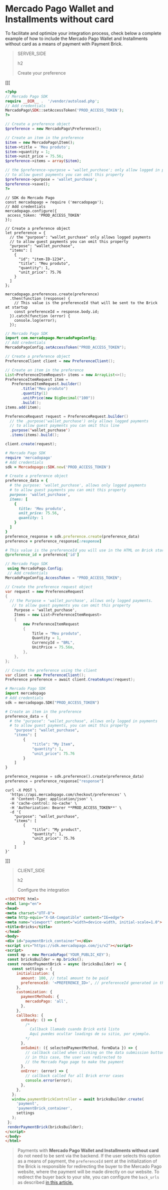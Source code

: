 # Mercado Pago Wallet and Installments without card

To facilitate and optimize your integration process, check below a complete example of how to include the Mercado Pago Wallet and Installments without card as a means of payment with Payment Brick. 

> SERVER_SIDE
>
> h2
>
> Create your preference

[[[
```php
<?php
// Mercado Pago SDK
require __DIR__ .  '/vendor/autoload.php';
// Add credentials
MercadoPago\SDK::setAccessToken('PROD_ACCESS_TOKEN');
?>

// Create a preference object
$preference = new MercadoPago\Preference();

// Create an item in the preference
$item = new MercadoPago\Item();
$item->title = 'Meu produto';
$item->quantity = 1;
$item->unit_price = 75.56;
$preference->items = array($item);

// the $preference->purpose = 'wallet_purchase'; only allow logged in payments
// to allow guest payments you can omit this property
$preference->purpose = 'wallet_purchase';
$preference->save();
?>
```
```node
// SDK do Mercado Pago
const mercadopago = require ('mercadopago');
// Add credentials
mercadopago.configure({
 access_token: 'PROD_ACCESS_TOKEN'
});
 
// Create a preference object
let preference = {
  // the "purpose": "wallet_purchase" only allows logged payments
  // to allow guest payments you can omit this property
  "purpose": "wallet_purchase",
  "items": [
    {
      "id": "item-ID-1234",
      "title": "Meu produto",
      "quantity": 1,
      "unit_price": 75.76
    }
  ]
};

mercadopago.preferences.create(preference)
  .then(function (response) {
    // This value is the preferenceId that will be sent to the Brick at startup
    const preferenceId = response.body.id;
  }).catch(function (error) {
    console.log(error);
  });
```
```java
// Mercado Pago SDK
import com.mercadopago.MercadoPagoConfig;
// Add credentials
MercadoPagoConfig.setAccessToken("PROD_ACCESS_TOKEN");

// Create a preference object
PreferenceClient client = new PreferenceClient();

// Create an item in the preference
List<PreferenceItemRequest> items = new ArrayList<>();
PreferenceItemRequest item =
   PreferenceItemRequest.builder()
       .title("Meu produto")
       .quantity(1)
       .unitPrice(new BigDecimal("100"))
       .build();
items.add(item);

PreferenceRequest request = PreferenceRequest.builder()
  // the .purpose('wallet_purchase') only allows logged payments
  // to allow guest payments you can omit this line
  .purpose('wallet_purchase')
  .items(items).build();

client.create(request);
```
```ruby
# Mercado Pago SDK
require 'mercadopago'
# Add credentials
sdk = Mercadopago::SDK.new('PROD_ACCESS_TOKEN')

# Create a preference object
preference_data = {
  # the purpose: 'wallet_purchase', allows only logged payments
  # to allow guest payments you can omit this property
  purpose: 'wallet_purchase',
  items: [
    {
      title: 'Meu produto',
      unit_price: 75.56,
      quantity: 1
    }
  ]
}
preference_response = sdk.preference.create(preference_data)
preference = preference_response[:response]

# This value is the preferenceId you will use in the HTML on Brick startup
@preference_id = preference['id']
```
```csharp
// Mercado Pago SDK
 using MercadoPago.Config;
 // Add credentials
MercadoPagoConfig.AccessToken = "PROD_ACCESS_TOKEN";

// Create the preference request object
var request = new PreferenceRequest
{
  // the Purpose = 'wallet_purchase', allows only logged payments.
   // to allow guest payments you can omit this property
    Purpose = 'wallet_purchase',
    Items = new List<PreferenceItemRequest>
    {
        new PreferenceItemRequest
        {
            Title = "Meu produto",
            Quantity = 1,
            CurrencyId = "BRL",
            UnitPrice = 75.56m,
        },
    },
};

// Create the preference using the client
var client = new PreferenceClient();
Preference preference = await client.CreateAsync(request);
```
```python
# Mercado Pago SDK
import mercadopago
# Add credentials
sdk = mercadopago.SDK("PROD_ACCESS_TOKEN")

# Create an item in the preference
preference_data = {
  # the "purpose": "wallet_purchase", allows only logged in payments
  # to allow guest payments, you can omit this property
    "purpose": "wallet_purchase",
    "items": [
        {
            "title": "My Item",
            "quantity": 1,
            "unit_price": 75.76
        }
    ]
}

preference_response = sdk.preference().create(preference_data)
preference = preference_response["response"]
```
```curl
curl -X POST \
  'https://api.mercadopago.com/checkout/preferences' \
  -H 'Content-Type: application/json' \
  -H 'cache-control: no-cache' \
  -H 'Authorization: Bearer **PROD_ACCESS_TOKEN**' \
  -d '{
    "purpose": "wallet_purchase",
    "items": [
        {
            "title": "My product",
            "quantity": 1,
            "unit_price": 75.76
        }
    ]
}'
```
]]]

> CLIENT_SIDE
>
> h2
>
> Configure the integration

```html
<!DOCTYPE html>
<html lang="en">
<head>
<meta charset="UTF-8">
<meta http-equiv="X-UA-Compatible" content="IE=edge">
<meta name="viewport" content="width=device-width, initial-scale=1.0">
<title>Bricks</title>
</head>
<body>
<div id="paymentBrick_container"></div>
<script src="https://sdk.mercadopago.com/js/v2"></script>
<script>
 const mp = new MercadoPago('YOUR_PUBLIC_KEY');
 const bricksBuilder = mp.bricks();
 const renderPaymentBrick = async (bricksBuilder) => {
   const settings = {
     initialization: {
       amount: 100, // total amount to be paid
       preferenceId: '<PREFERENCE_ID>', // preferenceId generated in the backend
     },
     customization: {
       paymentMethods: {
         mercadoPago: 'all',
       },
     },
     callbacks: {
       onReady: () => {
         /*
           Callback llamado cuando Brick está listo
           Aquí puedes ocultar loadings de su sitio, por ejemplo.
         */
       },
       onSubmit: ({ selectedPaymentMethod, formData }) => {
         // callback called when clicking on the data submission button
         // in this case, the user was redirected to
         // the Mercado Pago page to make the payment
       },
       onError: (error) => {
         // callback called for all Brick error cases
         console.error(error);
       },
     },
   };
   window.paymentBrickController = await bricksBuilder.create(
     'payment',
     'paymentBrick_container',
     settings
   );
 };
 renderPaymentBrick(bricksBuilder);
</script>
</body>
</html>
```

> Payments with **Mercado Pago Wallet and Installments without card** do not need to be sent via the backend. If the user selects this option as a means of payment, the `preferenceId` sent at the initialization of the Brick is responsible for redirecting the buyer to the Mercado Pago website, where the payment will be made directly on our website. To redirect the buyer back to your site, you can configure the `back_urls` as described [in this article.](/developers/en/docs/checkout-bricks/payment-brick/additional-customization/preferences#bookmark_redirect_the_buyer_to_your_site)